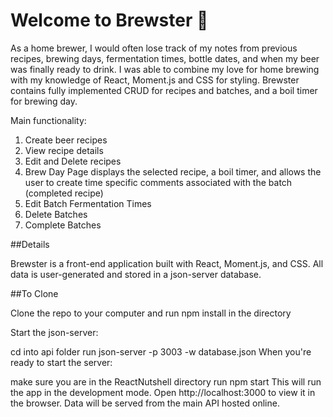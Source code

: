 # Welcome to Brewster 🍻

As a home brewer, I would often lose track of my notes from previous recipes, brewing days, fermentation times, bottle dates, and when my beer was finally ready to drink. I was able to combine my love for home brewing with my knowledge of React, Moment.js and CSS for styling. Brewster contains fully implemented CRUD for recipes and batches, and a boil timer for brewing day.

Main functionality:

1. Create beer recipes
2. View recipe details
3. Edit and Delete recipes
4. Brew Day Page displays the selected recipe, a boil timer, 
    and allows the user to create time specific comments associated with the batch (completed recipe)
5. Edit Batch Fermentation Times
6. Delete Batches
7. Complete Batches

##Details

Brewster is a front-end application built with React, Moment.js, and CSS. All data is user-generated and stored in a json-server database.


##To Clone

Clone the repo to your computer and run npm install in the directory

Start the json-server:

cd into api folder
run json-server -p 3003 -w database.json
When you're ready to start the server:

make sure you are in the ReactNutshell directory
run npm start
This will run the app in the development mode.
Open http://localhost:3000 to view it in the browser. Data will be served from the main API hosted online.




